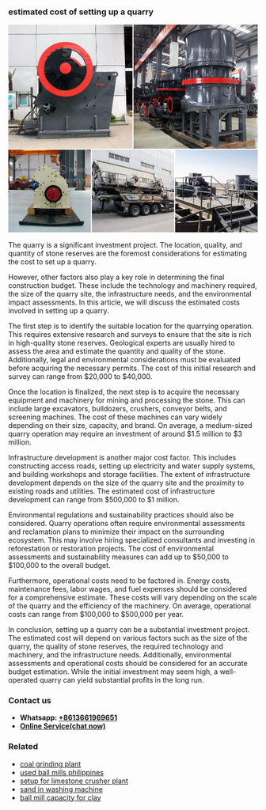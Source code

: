 <h3>estimated cost of setting up a quarry</h3><img src='1706768142.jpg' alt=''><p>The quarry is a significant investment project. The location, quality, and quantity of stone reserves are the foremost considerations for estimating the cost to set up a quarry.</p><p>However, other factors also play a key role in determining the final construction budget. These include the technology and machinery required, the size of the quarry site, the infrastructure needs, and the environmental impact assessments. In this article, we will discuss the estimated costs involved in setting up a quarry.</p><p>The first step is to identify the suitable location for the quarrying operation. This requires extensive research and surveys to ensure that the site is rich in high-quality stone reserves. Geological experts are usually hired to assess the area and estimate the quantity and quality of the stone. Additionally, legal and environmental considerations must be evaluated before acquiring the necessary permits. The cost of this initial research and survey can range from $20,000 to $40,000.</p><p>Once the location is finalized, the next step is to acquire the necessary equipment and machinery for mining and processing the stone. This can include large excavators, bulldozers, crushers, conveyor belts, and screening machines. The cost of these machines can vary widely depending on their size, capacity, and brand. On average, a medium-sized quarry operation may require an investment of around $1.5 million to $3 million.</p><p>Infrastructure development is another major cost factor. This includes constructing access roads, setting up electricity and water supply systems, and building workshops and storage facilities. The extent of infrastructure development depends on the size of the quarry site and the proximity to existing roads and utilities. The estimated cost of infrastructure development can range from $500,000 to $1 million.</p><p>Environmental regulations and sustainability practices should also be considered. Quarry operations often require environmental assessments and reclamation plans to minimize their impact on the surrounding ecosystem. This may involve hiring specialized consultants and investing in reforestation or restoration projects. The cost of environmental assessments and sustainability measures can add up to $50,000 to $100,000 to the overall budget.</p><p>Furthermore, operational costs need to be factored in. Energy costs, maintenance fees, labor wages, and fuel expenses should be considered for a comprehensive estimate. These costs will vary depending on the scale of the quarry and the efficiency of the machinery. On average, operational costs can range from $100,000 to $500,000 per year.</p><p>In conclusion, setting up a quarry can be a substantial investment project. The estimated cost will depend on various factors such as the size of the quarry, the quality of stone reserves, the required technology and machinery, and the infrastructure needs. Additionally, environmental assessments and operational costs should be considered for an accurate budget estimation. While the initial investment may seem high, a well-operated quarry can yield substantial profits in the long run.</p><h3>Contact us</h3><ul><li><strong>Whatsapp:&nbsp;<a href="https://wa.me/8613661969651">+8613661969651</a></strong></li><li><a href="https://swt.shibang-china.com/?git&amp;zhl&amp;estimated cost of setting up a quarry"><strong>Online Service(chat now)</strong></a></li></ul><h3>Related</h3><ul><li><a href='coal grinding plant.md'>coal grinding plant</a></li><li><a href='used ball mills philippines.md'>used ball mills philippines</a></li><li><a href='setup for limestone crusher plant.md'>setup for limestone crusher plant</a></li><li><a href='sand in washing machine.md'>sand in washing machine</a></li><li><a href='ball mill capacity for clay.md'>ball mill capacity for clay</a></li></ul>